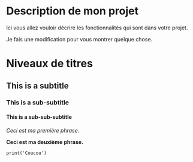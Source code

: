 # Description de mon projet

Ici vous allez vouloir décrire les fonctionnalités qui sont dans votre projet.

Je fais une modification pour vous montrer quelque chose.

# Niveaux de titres
## This is a subtitle
### This is a sub-subtitle
#### This is a sub-sub-subtitle

_Ceci est ma première phrase._

**Ceci est ma deuxième phrase.**

```
print('Coucou')
```
